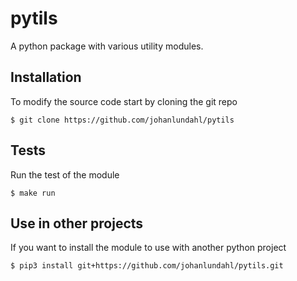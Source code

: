 # pytils

A python package with various utility modules.

## Installation

To modify the source code start by cloning the git repo
```
$ git clone https://github.com/johanlundahl/pytils
```

## Tests
Run the test of the module
```
$ make run 

```

## Use in other projects

If you want to install the module to use with another python project
```
$ pip3 install git+https://github.com/johanlundahl/pytils.git
```
